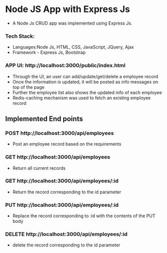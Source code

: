 # Node JS App with Express Js
- A Node Js CRUD app was implemented using Express Js.

### Tech Stack:
*	Languages:Node Js, HTML, CSS, JavaScript, JQuery, Ajax
*	Framework - Express Js, Bootstrap


### APP UI: http://localhost:3000/public/index.html
- Through the UI, an user can add/update/get/delete a employee record
- Once the information is updated, it will be posted as info messages on top of the page
- Further the employee list also shows the updated info of each employee
- Redis-caching mechanism was used to fetch an existing employee record


## Implemented End points
### POST http://localhost:3000/api/employees
- Post an employee record based on the requirements

### GET http://localhost:3000/api/employees

- Return all current records

### GET http://localhost:3000/api/employees/:id

- Return the record corresponding to the id parameter

### PUT http://localhost:3000/api/employees/:id

- Replace the record corresponding to :id with the contents of the PUT body

### DELETE http://localhost:3000/api/employees/:id

- delete the record corresponding to the id parameter


